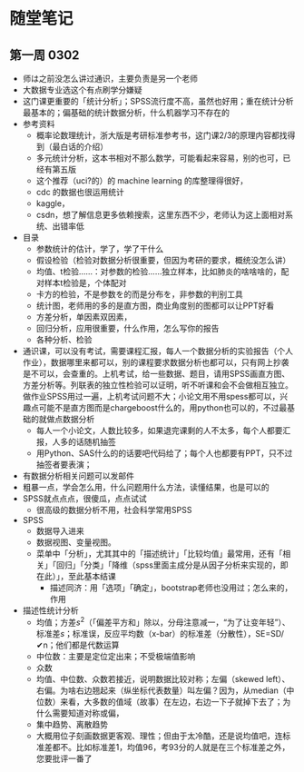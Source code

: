 # 随堂笔记

## 第一周 0302

- 师は之前没怎么讲过通识，主要负责是另一个老师
- 大数据专业选这个有点刷学分嫌疑
- 这门课更重要的「统计分析」；SPSS流行度不高，虽然也好用；重在统计分析最基本的；偏基础的统计数据分析，什么机器学习不存在的
- 参考资料
    - 概率论数理统计，浙大版是考研标准参考书，这门课2/3的原理内容都找得到（最白话的介绍）
    - 多元统计分析，这本书相对不那么数学，可能看起来容易，别的也可，已经有第五版
    - 这个推荐（uci?的）的 machine learning 的库整理得很好，
    - cdc 的数据也很运用统计
    - kaggle，
    - csdn，想了解信息更多依赖搜索，这里东西不少，老师认为这上面相对系统、出错率低
- 目录
    - 参数统计的估计，学了，学了干什么
    - 假设检验（检验对数据分析很重要，但因为考研的要求，概统没怎么讲）
    - 均值、t检验……：对参数的检验……独立样本，比如肺炎的啥啥啥的，配对样本t检验是，个体配对
    - 卡方的检验，不是参数を的而是分布を，非参数的判别工具
    - 统计图，老师用的多的是直方图，商业角度别的图都可以让PPT好看
    - 方差分析，单因素双因素，
    - 回归分析，应用很重要，什么作用，怎么写你的报告
    - 各种分析、检验
- 通识课，可以没有考试，需要课程汇报，每人一个数据分析的实验报告（个人作业），数据哪里来都可以，别的课程要求数据分析也都可以，只有网上抄袭是不可以，会查重的。上机考试，给一些数据、题目，请用SPSS画直方图、方差分析等。列联表的独立性检验可以证明，听不听课和会不会做相互独立。做作业SPSS用过一遍，上机考试问题不大；小论文用不用spess都可以，兴趣点可能不是直方图而是chargeboost什么的，用python也可以的，不过最基础的就做点数据分析
    - 每人一个小论文，人数比较多，如果退完课剩的人不太多，每个人都要汇报，人多的话随机抽签
    - 用Python、SAS什么的的话要吧代码给了；每个人也都要有PPT，只不过抽签者要表演；
- 有数据分析相关问题可以发邮件
- 粗暴一点，学会怎么用，什么问题用什么方法，读懂结果，也是可以的
- SPSS就点点点，很傻瓜，点点试试
    - 很高级的数据分析不用，社会科学常用SPSS
- SPSS
    - 数据导入进来
    - 数据视图、变量视图。
    - 菜单中「分析」，尤其其中的「描述统计」「比较均值」最常用，还有「相关」「回归」「分类」「降维（spss里面主成分是从因子分析来实现的，即在此）」，至此基本结课
        - 描述同济：用「选项」「确定」，bootstrap老师也没用过；怎么来的，作用
- 描述性统计分析
    - 均值；方差$s^2$（「偏差平方和」除以，分母注意减一，“为了让变年轻”）、标准差$s$；标准误，反应平均数（x-bar）的标准差（分散性），SE=SD/✔n；他们都是代数运算
    - 中位数：主要是定位定出来；不受极端值影响
    - 众数
    - 均值、中位数、众数若接近，说明数据比较对称；左偏（skewed left）、右偏。为啥右边翘起来（纵坐标代表数量）叫左偏？因为，从median（中位数）来看，大多数的值域（故事）在左边，右边一下子就掉下去了；为什么需要知道对称或偏，
    - 集中趋势、离散趋势
    - 大概用位子刻画数据更客观、理性；但由于太冷酷，还是说均值吧，连标准差都不。比如标准差1，均值96，考93分的人就是在三个标准差之外，您要批评一番了